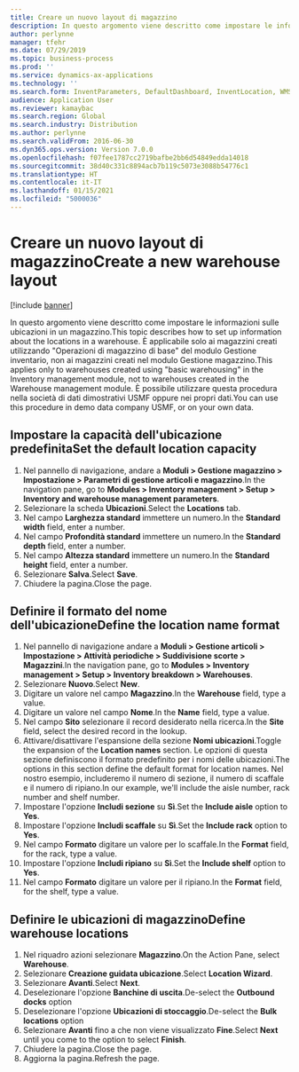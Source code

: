 ```yaml
---
title: Creare un nuovo layout di magazzino
description: In questo argomento viene descritto come impostare le informazioni sulle ubicazioni in un magazzino.
author: perlynne
manager: tfehr
ms.date: 07/29/2019
ms.topic: business-process
ms.prod: ''
ms.service: dynamics-ax-applications
ms.technology: ''
ms.search.form: InventParameters, DefaultDashboard, InventLocation, WMSLocationWizard
audience: Application User
ms.reviewer: kamaybac
ms.search.region: Global
ms.search.industry: Distribution
ms.author: perlynne
ms.search.validFrom: 2016-06-30
ms.dyn365.ops.version: Version 7.0.0
ms.openlocfilehash: f07fee1787cc2719bafbe2bb6d54849edda14018
ms.sourcegitcommit: 38d40c331c8894acb7b119c5073e3088b54776c1
ms.translationtype: HT
ms.contentlocale: it-IT
ms.lasthandoff: 01/15/2021
ms.locfileid: "5000036"
---
```

# <a name="create-a-new-warehouse-layout"></a><span data-ttu-id="15907-103">Creare un nuovo layout di magazzino</span><span class="sxs-lookup"><span data-stu-id="15907-103">Create a new warehouse layout</span></span>

[!include [banner](../../includes/banner.md)]

<span data-ttu-id="15907-104">In questo argomento viene descritto come impostare le informazioni sulle ubicazioni in un magazzino.</span><span class="sxs-lookup"><span data-stu-id="15907-104">This topic describes how to set up information about the locations in a warehouse.</span></span> <span data-ttu-id="15907-105">È applicabile solo ai magazzini creati utilizzando "Operazioni di magazzino di base" del modulo Gestione inventario, non ai magazzini creati nel modulo Gestione magazzino.</span><span class="sxs-lookup"><span data-stu-id="15907-105">This applies only to warehouses created using "basic warehousing" in the Inventory management module, not to warehouses created in the Warehouse management module.</span></span> <span data-ttu-id="15907-106">È possibile utilizzare questa procedura nella società di dati dimostrativi USMF oppure nei propri dati.</span><span class="sxs-lookup"><span data-stu-id="15907-106">You can use this procedure in demo data company USMF, or on your own data.</span></span>


## <a name="set-the-default-location-capacity"></a><span data-ttu-id="15907-107">Impostare la capacità dell'ubicazione predefinita</span><span class="sxs-lookup"><span data-stu-id="15907-107">Set the default location capacity</span></span>
1. <span data-ttu-id="15907-108">Nel pannello di navigazione, andare a **Moduli > Gestione magazzino > Impostazione > Parametri di gestione articoli e magazzino**.</span><span class="sxs-lookup"><span data-stu-id="15907-108">In the navigation pane, go to **Modules > Inventory management > Setup > Inventory and warehouse management parameters**.</span></span>
2. <span data-ttu-id="15907-109">Selezionare la scheda **Ubicazioni**.</span><span class="sxs-lookup"><span data-stu-id="15907-109">Select the **Locations** tab.</span></span>
3. <span data-ttu-id="15907-110">Nel campo **Larghezza standard** immettere un numero.</span><span class="sxs-lookup"><span data-stu-id="15907-110">In the **Standard width** field, enter a number.</span></span>
4. <span data-ttu-id="15907-111">Nel campo **Profondità standard** immettere un numero.</span><span class="sxs-lookup"><span data-stu-id="15907-111">In the **Standard depth** field, enter a number.</span></span>
5. <span data-ttu-id="15907-112">Nel campo **Altezza standard** immettere un numero.</span><span class="sxs-lookup"><span data-stu-id="15907-112">In the **Standard height** field, enter a number.</span></span>
6. <span data-ttu-id="15907-113">Selezionare **Salva**.</span><span class="sxs-lookup"><span data-stu-id="15907-113">Select **Save**.</span></span>
7. <span data-ttu-id="15907-114">Chiudere la pagina.</span><span class="sxs-lookup"><span data-stu-id="15907-114">Close the page.</span></span>

## <a name="define-the-location-name-format"></a><span data-ttu-id="15907-115">Definire il formato del nome dell'ubicazione</span><span class="sxs-lookup"><span data-stu-id="15907-115">Define the location name format</span></span>
1. <span data-ttu-id="15907-116">Nel pannello di navigazione andare a **Moduli > Gestione articoli > Impostazione > Attività periodiche > Suddivisione scorte > Magazzini**.</span><span class="sxs-lookup"><span data-stu-id="15907-116">In the navigation pane, go to **Modules > Inventory management > Setup > Inventory breakdown > Warehouses**.</span></span>
2. <span data-ttu-id="15907-117">Selezionare **Nuovo**.</span><span class="sxs-lookup"><span data-stu-id="15907-117">Select **New**.</span></span>
3. <span data-ttu-id="15907-118">Digitare un valore nel campo **Magazzino**.</span><span class="sxs-lookup"><span data-stu-id="15907-118">In the **Warehouse** field, type a value.</span></span>
4. <span data-ttu-id="15907-119">Digitare un valore nel campo **Nome**.</span><span class="sxs-lookup"><span data-stu-id="15907-119">In the **Name** field, type a value.</span></span>
5. <span data-ttu-id="15907-120">Nel campo **Sito** selezionare il record desiderato nella ricerca.</span><span class="sxs-lookup"><span data-stu-id="15907-120">In the **Site** field, select the desired record in the lookup.</span></span>
6. <span data-ttu-id="15907-121">Attivare/disattivare l'espansione della sezione **Nomi ubicazioni**.</span><span class="sxs-lookup"><span data-stu-id="15907-121">Toggle the expansion of the **Location names** section.</span></span> <span data-ttu-id="15907-122">Le opzioni di questa sezione definiscono il formato predefinito per i nomi delle ubicazioni.</span><span class="sxs-lookup"><span data-stu-id="15907-122">The options in this section define the default format for location names.</span></span> <span data-ttu-id="15907-123">Nel nostro esempio, includeremo il numero di sezione, il numero di scaffale e il numero di ripiano.</span><span class="sxs-lookup"><span data-stu-id="15907-123">In our example, we'll include the aisle number, rack number and shelf number.</span></span>  
7. <span data-ttu-id="15907-124">Impostare l'opzione **Includi sezione** su **Sì**.</span><span class="sxs-lookup"><span data-stu-id="15907-124">Set the **Include aisle** option to **Yes**.</span></span>
8. <span data-ttu-id="15907-125">Impostare l'opzione **Includi scaffale** su **Sì**.</span><span class="sxs-lookup"><span data-stu-id="15907-125">Set the **Include rack** option to **Yes**.</span></span> 
9. <span data-ttu-id="15907-126">Nel campo **Formato** digitare un valore per lo scaffale.</span><span class="sxs-lookup"><span data-stu-id="15907-126">In the **Format** field, for the rack, type a value.</span></span>
10. <span data-ttu-id="15907-127">Impostare l'opzione **Includi ripiano** su **Sì**.</span><span class="sxs-lookup"><span data-stu-id="15907-127">Set the **Include shelf** option to **Yes**.</span></span>
11. <span data-ttu-id="15907-128">Nel campo **Formato** digitare un valore per il ripiano.</span><span class="sxs-lookup"><span data-stu-id="15907-128">In the **Format** field, for the shelf, type a value.</span></span>

## <a name="define-warehouse-locations"></a><span data-ttu-id="15907-129">Definire le ubicazioni di magazzino</span><span class="sxs-lookup"><span data-stu-id="15907-129">Define warehouse locations</span></span>
1. <span data-ttu-id="15907-130">Nel riquadro azioni selezionare **Magazzino**.</span><span class="sxs-lookup"><span data-stu-id="15907-130">On the Action Pane, select **Warehouse**.</span></span>
2. <span data-ttu-id="15907-131">Selezionare **Creazione guidata ubicazione**.</span><span class="sxs-lookup"><span data-stu-id="15907-131">Select **Location Wizard**.</span></span>
3. <span data-ttu-id="15907-132">Selezionare **Avanti**.</span><span class="sxs-lookup"><span data-stu-id="15907-132">Select **Next**.</span></span>
4. <span data-ttu-id="15907-133">Deselezionare l'opzione **Banchine di uscita**.</span><span class="sxs-lookup"><span data-stu-id="15907-133">De-select the **Outbound docks** option</span></span>
5. <span data-ttu-id="15907-134">Deselezionare l'opzione **Ubicazioni di stoccaggio**.</span><span class="sxs-lookup"><span data-stu-id="15907-134">De-select the **Bulk locations** option</span></span>
6. <span data-ttu-id="15907-135">Selezionare **Avanti** fino a che non viene visualizzato **Fine**.</span><span class="sxs-lookup"><span data-stu-id="15907-135">Select **Next** until you come to the option to select **Finish**.</span></span>
7. <span data-ttu-id="15907-136">Chiudere la pagina.</span><span class="sxs-lookup"><span data-stu-id="15907-136">Close the page.</span></span>
8. <span data-ttu-id="15907-137">Aggiorna la pagina.</span><span class="sxs-lookup"><span data-stu-id="15907-137">Refresh the page.</span></span>

